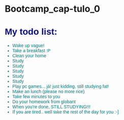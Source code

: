 # Bootcamp_cap-tulo_0
<!DOCTYPE html>
<html>
<head>
	<title>Hello World</title>

</head>
<body>
	<div >
	<FONT FACE="arial">
		<div>
			<h1 style="color:darkblue">My todo list:</h1>	
		</div>
		<div>
			<ul style="color:#00797D">
				<li>Wake up vague!</li>
				<li>Take a breakfast :P</li>
				<li>Clean your home</li>
				<li>Study</li>
				<li>Study</li>
				<li>Study</li>
				<li>Study</li>
				<li>Study</li>
				<li>Play pc games... já! just kidding, still studying fat!</li>
				<li>Make an lunch (please no more rice)</li>
				<li>Take few minutes to you</li>
				<li>Do your homework from globant</li>
				<li>When you're done, STILL STUDYING!!!</li>
				<li>If you are tired.. well take the rest of the day for you :-] </li>
			</ul>	
		</div>
	</div>
</body>
</html>
